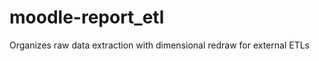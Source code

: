 moodle-report_etl
=================

Organizes raw data extraction with dimensional redraw for external ETLs